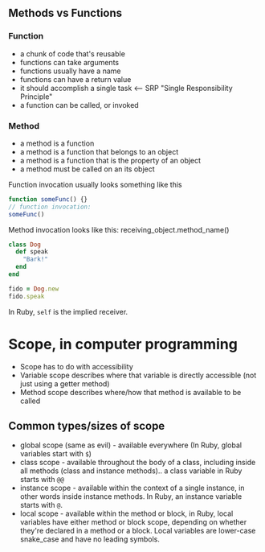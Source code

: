## Methods vs Functions

### Function
- a chunk of code that's reusable
- functions can take arguments
- functions usually have a name
- functions can have a return value
- it should accomplish a single task <-- SRP "Single Responsibility Principle"
- a function can be called, or invoked

### Method
- a method is a function
- a method is a function that belongs to an object
- a method is a function that is the property of an object
- a method must be called on an its object

Function invocation usually looks something like this

```js
function someFunc() {}
// function invocation:
someFunc()
```

Method invocation looks like this:
receiving_object.method_name()

```ruby
class Dog
  def speak
    "Bark!"
  end
end

fido = Dog.new
fido.speak
```

In Ruby, `self` is the implied receiver.

# Scope, in computer programming
- Scope has to do with accessibility
- Variable scope describes where that variable is directly accessible (not just using a getter method)
- Method scope describes where/how that method is available to be called

## Common types/sizes of scope
- global scope (same as evil) - available everywhere (In Ruby, global variables start with `$`)
- class scope - available throughout the body of a class, including inside all methods (class and instance methods).. a class variable in Ruby starts with `@@`
- instance scope - available within the context of a single instance, in other words inside instance methods.  In Ruby, an instance variable starts with `@`.
- local scope - available within the method or block, in Ruby, local variables have either method or block scope, depending on whether they're declared in a method or a block.  Local variables are lower-case snake_case and have no leading symbols.
